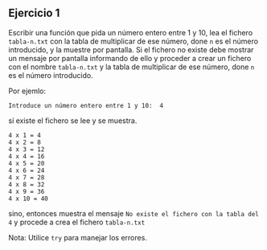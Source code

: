 ## Ejercicio 1

Escribir una función que pida un número entero entre 1 y 10, lea el fichero `tabla-n.txt` con la tabla de multiplicar de ese número, done `n` es el número introducido, y la muestre por pantalla. Si el fichero no existe debe mostrar un mensaje por pantalla informando de ello y proceder a crear un fichero con el nombre `tabla-n.txt` y la tabla de multiplicar de ese número, done `n` es el número introducido.

Por ejemlo: 

`Introduce un número entero entre 1 y 10:  4`

sí existe el fichero se lee y se muestra.

```
4 x 1 = 4
4 x 2 = 8
4 x 3 = 12
4 x 4 = 16
4 x 5 = 20
4 x 6 = 24
4 x 7 = 28
4 x 8 = 32
4 x 9 = 36
4 x 10 = 40
```
sino, entonces muestra el mensaje `No existe el fichero con la tabla del 4` y procede a crea el fichero `tabla-n.txt`

Nota: Utilice `try` para manejar los errores.